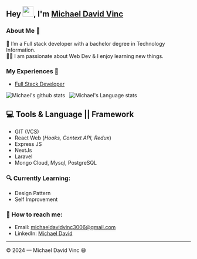 ## Hey <img src="https://github.com/TheDudeThatCode/TheDudeThatCode/blob/master/Assets/Hi.gif" width="29px">, I'm [Michael David Vinc]([https://www.linkedin.com/in/michael-david-vinc-9b096a210/]) 
<!--
**isupersky/isupersky** is a ✨ _special_ ✨ repository because its `README.md` (this file) appears on your GitHub profile.

Here are some ideas to get you started:

- 🔭 I’m currently working on ...
- 🌱 I’m currently learning ...
- 👯 I’m looking to collaborate on ...
- 🤔 I’m looking for help with ...
- 💬 Ask me about ...
- 📫 How to reach me: ...
- 😄 Pronouns: 
-->

### About Me 🚀
🌱 I’m a Full stack developer with a bachelor degree in Technology Information. </br>
👨‍💻  I am passionate about Web Dev & I enjoy learning new things. </br>

### My Experiences 🙌
- [Full Stack Developer](https://www.aprilasia.com/en/) 

![Michael's github stats](https://github-readme-stats.vercel.app/api?username=michaeldavidvinc1&show_icons=true&hide_border=true)&nbsp;&nbsp;
![Michael's Language stats](https://github-readme-stats-eight-theta.vercel.app/api/top-langs/?username=michaeldavidvinc1&layout=compact&langs_count=8&hide_border=true)
<br />


<!--### 📕 Blog Posts
- [React-Redux :  basic intro for Back-end developers](https://isupersky.medium.com/react-redux-intro-for-back-end-developers-5113c0a498a9)
- [Add a README for your profile : GitHub feature](https://isupersky.medium.com/add-a-readme-for-your-profile-github-feature-8f1ac11cb112)
<br/>

![visitors](https://visitor-badge.laobi.icu/badge?page_id=michaeldavidvinc1.michaeldavidvinc1) -->

## 💻 Tools & Language || Framework
- GIT (VCS)
- React Web (*Hooks, Context API, Redux*)
- Express JS
- NextJs
- Laravel
- Mongo Cloud, Mysql, PostgreSQL

### 🔍 Currently Learning:
- Design Pattern
- Self Improvement

### 🚀 How to reach me:
<!-- - Web: [Michael David Vinc](https://michaeldavidvinc1.github.io) -->
- Email: [michaeldavidvinc3006@gmail.com](michaeldavidvinc3006gmail.com)
- LinkedIn: [Michael David](https://www.linkedin.com/in/michael-david-vinc-9b096a210/)

---

© 2024 — Michael David Vinc 😄

